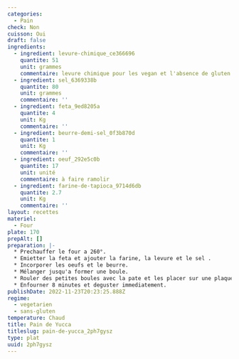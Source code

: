 ```yaml
---
categories:
  - Pain
check: Non
cuisson: Oui
draft: false
ingredients:
  - ingredient: levure-chimique_ce366696
    quantite: 51
    unit: grammes
    commentaire: levure chimique pour les vegan et l'absence de gluten...
  - ingredient: sel_6369338b
    quantite: 80
    unit: grammes
    commentaire: ''
  - ingredient: feta_9ed8205a
    quantite: 4
    unit: Kg
    commentaire: ''
  - ingredient: beurre-demi-sel_0f3b870d
    quantite: 1
    unit: Kg
    commentaire: ''
  - ingredient: oeuf_292e5c0b
    quantite: 17
    unit: unité
    commentaire: à faire ramolir
  - ingredient: farine-de-tapioca_9714d6db
    quantite: 2.7
    unit: Kg
    commentaire: ''
layout: recettes
materiel:
  - Four
plate: 170
prepAlt: []
preparation: |-
  * Prechauffer le four a 260°.
  * Emietter la feta et ajouter la farine, la levure et le sel .
  * Incorporer les oeufs et le beurre.
  * Mélanger jusqu'a former une boule.
  * Rouler des petites boules avec la pate et les placer sur une plaque recouvert de papier sulfu.
  * Enfourner 8 minutes et deguster immediatement.
publishDate: 2022-11-23T20:23:25.888Z
regime:
  - vegetarien
  - sans-gluten
temperature: Chaud
title: Pain de Yucca
titleslug: pain-de-yucca_2ph7gysz
type: plat
uuid: 2ph7gysz
---
```

